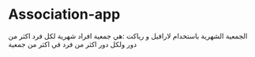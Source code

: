 # Association-app
الجمعية الشهرية باستخدام لارافيل و رياكت :هي جمعية افراد شهرية لكل فرد اكثر من دور ولكل دور اكثر من فرد في اكثر من جمعية
